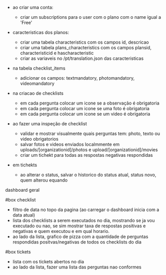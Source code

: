 - ao criar uma conta:
  - criar um subscriptions para o user com o plano com o name igual a 'Free'
- caracteristicas dos planos:
  - criar uma tabela characteristics com os campos id, descricao
  - criar uma tabela plans_characteristics com os campos plansid, characteristicid e hascharacteristic
  - criar as variaveis no /pt/translation.json das caracteristicas
- na tabela checklist_items
  - adicionar os campos: textmandatory, photomandatory, videomandatory
- na criacao de checklists
  - em cada pergunta colocar um icone se a observação é obrigatoria
  - em cada pergunta colocar um icone se uma foto é obrigatoria
  - em cada pergunta colocar um icone se um video é obrigatoria
- ao fazer uma inspeção de checklist

  - validar e mostrar visualmente quais perguntas tem: photo, texto ou video obrigatorios
  - salvar fotos e videos enviados localmmente em uploads/[organizationid]/photos e upload/[organizationid]/movies
  - criar um tichekt para todas as respostas negativas respondidas

- em tichekts
  - ao alterar o status, salvar o historico do status atual, status novo, quem alterou equando

dashboard geral

#box checklist

- filtro de data no topo da pagina (ao carregar o dashboard inicia com a data atual)
- lista dos checklists a serem executados no dia, mostrando se ja vou executado ou nao, se sim mostrar taxa de respostas positivas e negativas e quem executou e em qual horario.
- ao lado da lista, grafico de pizza com a quantidade de perguntas respondidas positvas/negativas de todos os checklists do dia

#box tickets

- lista com os tickets abertos no dia
- ao lado da lista, fazer uma lista das perguntas nao conformes
